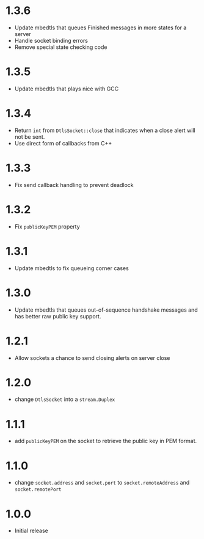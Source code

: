 # 1.3.6

* Update mbedtls that queues Finished messages in more states for a server
* Handle socket binding errors
* Remove special state checking code

# 1.3.5

* Update mbedtls that plays nice with GCC

# 1.3.4

* Return `int` from `DtlsSocket::close` that indicates when a close alert will not be sent.
* Use direct form of callbacks from C++

# 1.3.3

* Fix send callback handling to prevent deadlock

# 1.3.2

* Fix `publicKeyPEM` property

# 1.3.1

* Update mbedtls to fix queueing corner cases

# 1.3.0

* Update mbedtls that queues out-of-sequence handshake messages and has better raw public key support.

# 1.2.1

* Allow sockets a chance to send closing alerts on server close

# 1.2.0

* change `DtlsSocket` into a `stream.Duplex`

# 1.1.1

* add `publicKeyPEM` on the socket to retrieve the public key in PEM format.

# 1.1.0

* change `socket.address` and `socket.port` to `socket.remoteAddress` and `socket.remotePort`

# 1.0.0

* Initial release